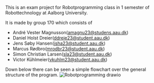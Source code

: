 This is an exam project for Robotprogramming class in 1 semester of Robottechnology at Aalborg University.

It is made by group 170 which consists of
- André Vester Magnusson(amagnu23@studens.aau.dk)
- Daniel Holst Dreier(ddreie23@student.aau.dk)
- Jens Søby Hansen(jsha23@student.aau.dk)
- Marcus Rødbro(mrodbr23@student.aau.dk)
- Simon Christian Larsen(sla23@student.aau.dk)
- Victor Kühlmeier(vkuhlm23@student.aau.dk)

Down below there can be seen a simple flowchart over the general structure of the program.
![Robotprogramming drawio](https://github.com/jens1906/Robotprogrammering-for-exam/assets/22524207/7968ac20-b7b8-4e40-9681-80157e3784a9)
